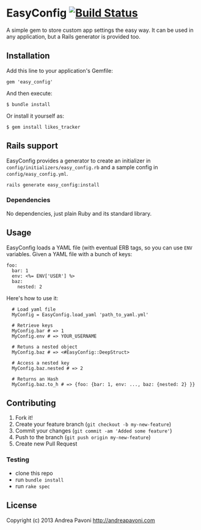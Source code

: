 # EasyConfig [![Build Status](https://secure.travis-ci.org/apeacox/easy_config.png)](http://travis-ci.org/apeacox/easy_config)

A simple gem to store custom app settings the easy way. It can be used in any
application, but a Rails generator is provided too.

## Installation

Add this line to your application's Gemfile:

```gem 'easy_config'```

And then execute:

```$ bundle install```

Or install it yourself as:

```$ gem install likes_tracker```

## Rails support

EasyConfig provides a generator to create an initializer in ```config/initializers/easy_config.rb``` and a sample config in ```config/easy_config.yml```.

```rails generate easy_config:install```

### Dependencies

No dependencies, just plain Ruby and its standard library.

## Usage

EasyConfig loads a YAML file (with eventual ERB tags, so you can use ```ENV``` variables.
Given a YAML file with a bunch of keys:

```
foo:
  bar: 1
  env: <%= ENV['USER'] %>
  baz:
    nested: 2
```

Here's how to use it:

```
  # Load yaml file
  MyConfig = EasyConfig.load_yaml 'path_to_yaml.yml'

  # Retrieve keys
  MyConfig.bar # => 1
  MyConfig.env # => YOUR_USERNAME

  # Retuns a nested object
  MyConfig.baz # => <#EasyConfig::DeepStruct>

  # Access a nested key
  MyConfig.baz.nested # => 2

  # Returns an Hash
  MyConfig.baz.to_h # => {foo: {bar: 1, env: ..., baz: {nested: 2} }}

```

## Contributing

1. Fork it!
2. Create your feature branch (`git checkout -b my-new-feature`)
3. Commit your changes (`git commit -am 'Added some feature'`)
4. Push to the branch (`git push origin my-new-feature`)
5. Create new Pull Request

### Testing

* clone this repo
* run `bundle install`
* run `rake spec`


## License
Copyright (c) 2013 Andrea Pavoni http://andreapavoni.com
